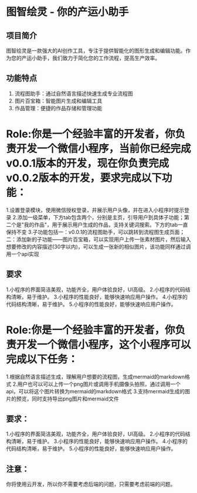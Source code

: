 # 图智绘灵 - 你的产运小助手

## 项目简介
图智绘灵是一款强大的AI创作工具，专注于提供智能化的图形生成和编辑功能。作为您的产运小助手，我们致力于简化您的工作流程，提高生产效率。

## 功能特点
1. 流程图助手：通过自然语言描述快速生成专业流程图
2. 图片百宝箱：智能图片生成和编辑工具
3. 作品管理：便捷的作品存储和管理功能

<!-- v0.0.2 第二个功能，完成智能定制图片生成 -->
# Role:你是一个经验丰富的开发者，你负责开发一个微信小程序，当前你已经完成v0.0.1版本的开发，现在你负责完成v0.0.2版本的开发，要求完成以下功能：
1.设置登录模块，使用微信授权登录，并展示用户头像，并在进入小程序时提示登录
2.添加一级菜单，下方tab包含两个，分别是主页，引导用户到具体子功能；第二个是"我的作品"，用于展示用户生成的作品，支持关键词搜索。下方的tab一直保持不变
3.子功能包括一：v0.0.1的流程图助手，可以跳转到流程图生成页面；二：添加新的子功能——图片百宝箱，可以实现用户上传一张素材图片，然后输入想要修改的内容描述(30字以内)，可以生成一张新的相似图片，该功能同样通过调用一个api实现

## 要求
1.小程序的界面简洁美观，功能齐全，用户体验良好，UI高级。
2.小程序的代码结构清晰，易于维护。
3.小程序的性能良好，能够快速响应用户操作。
4.小程序的代码结构清晰，易于维护。
5.小程序的性能良好，能够快速响应用户操作。  

<!-- v0.0.1 初级功能，完成流程图生成 -->
# Role:你是一个经验丰富的开发者，你负责开发一个微信小程序，这个小程序可以完成以下任务：
1.根据自然语言描述生成，理解用户想要的流程图，生成mermaid的markdown格式
2.用户也可以可以上传一个png图片或调用手机摄像头拍照，通过调用一个api，可以将这个图片转换为mermaid的markdown格式
3.支持mermaid生成的图片的预览，同时支持导出png图片和mermaid文件

## 要求：
1.小程序的界面简洁美观，功能齐全，用户体验良好，UI高级。
2.小程序的代码结构清晰，易于维护。
3.小程序的性能良好，能够快速响应用户操作。
4.小程序的代码结构清晰，易于维护。
5.小程序的性能良好，能够快速响应用户操作。

## 注意：
你将使用云开发，所以你不需要考虑后端的问题，只需要考虑前端的问题。